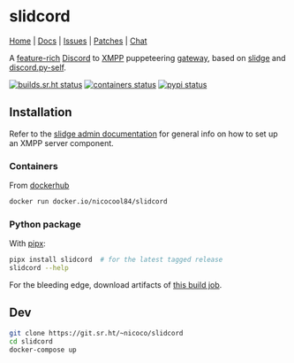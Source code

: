 # slidcord

[Home](https://sr.ht/~nicoco/slidge) |
[Docs](https://slidge.im/slidcord) |
[Issues](https://todo.sr.ht/~nicoco/slidcord) |
[Patches](https://lists.sr.ht/~nicoco/public-inbox) |
[Chat](xmpp:slidge@conference.nicoco.fr?join)

A
[feature-rich](https://slidge.im/slidcord/features.html)
[Discord](https://discord.com) to
[XMPP](https://xmpp.org/) puppeteering
[gateway](https://xmpp.org/extensions/xep-0100.html), based on
[slidge](https://slidge.im) and
[discord.py-self](https://discordpy-self.readthedocs.io).

[![builds.sr.ht status](https://builds.sr.ht/~nicoco/slidcord/commits/master/ci.yml.svg)](https://builds.sr.ht/~nicoco/slidcord/commits/master/ci.yml)
[![containers status](https://builds.sr.ht/~nicoco/slidcord/commits/master/container.yml.svg)](https://builds.sr.ht/~nicoco/slidcord/commits/master/container.yml)
[![pypi status](https://badge.fury.io/py/slidcord.svg)](https://pypi.org/project/slidcord/)

## Installation

Refer to the [slidge admin documentation](https://slidge.im/core/admin/)
for general info on how to set up an XMPP server component.

### Containers

From [dockerhub](https://hub.docker.com/r/nicocool84/slidcord)

```sh
docker run docker.io/nicocool84/slidcord
```

### Python package

With [pipx](https://pypa.github.io/pipx/):

```sh
pipx install slidcord  # for the latest tagged release
slidcord --help
```

For the bleeding edge, download artifacts of
[this build job](https://builds.sr.ht/~nicoco/slidcord/commits/master/ci.yml).

## Dev

```sh
git clone https://git.sr.ht/~nicoco/slidcord
cd slidcord
docker-compose up
```
